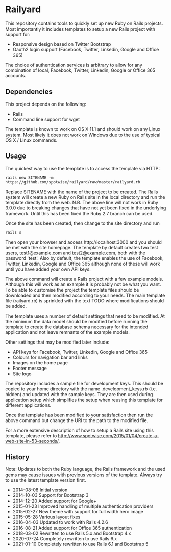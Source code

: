 # Railyard

This repository contains tools to quickly set up new Ruby on Rails projects. Most importantly it includes templates to setup a new Rails project with support for:

* Responsive design based on Twitter Bootstrap
* Oauth2 login support (Facebook, Twitter, Linkedin, Google and Office 365)

The choice of authentication services is arbitrary to allow for any combination of local, Facebook, Twitter, Linkedin, Google or Office 365 accounts.

## Dependencies

This project depends on the following:

* Rails
* Command line support for wget

The template is known to work on OS X 11.1 and should work on any Linux system. Most likely it does not work on Windows due to the use of typical OS X / Linux commands. 

## Usage

The quickest way to use the template is to access the template via HTTP:

    rails new SITENAME -m https://github.com/spotwise/railyard/raw/master/railyard.rb

Replace SITENAME with the name of the project to be created. The Rails system will create a new Ruby on Rails site in the local directory and run the template directly from the web. N.B. The above line will not work in Ruby 3.0.0 due to breaking changes that have not yet been fixed in the underlying framework. Until this has been fixed the Ruby 2.7 branch can be used.

Once the site has been created, then change to the site directory and run

    rails s

Then open your browser and access http://localhost:3000 and you should be met with the site homepage. The template by default creates two test users, test1@example.com and test2@example.com, both with the password 'test'. Also by default, the template enables the use of Facebook, Twitter, Linkedin, Google and Office 365 although none of these will work until you have added your own API keys.

The above command will create a Rails project with a few example models. Although this will work as an example it is probably not be what you want. To be able to customise the project the template files should be downloaded and then modified according to your needs. The main template file (railyard.rb) is sprinkled with the text TODO where modifications should be added.

The template uses a number of default settings that need to be modified. At the minimum the data model should be modified before running the template to create the database schema necessary for the intended application and not leave remnants of the example models. 

Other settings that may be modified later include:

* API keys for Facebook, Twitter, Linkedin, Google and Office 365
* Colours for navigation bar and links
* Images on the home page
* Footer message
* Site logo

The repository includes a sample file for development keys. This should be copied to your home directory with the name .development_keys.rb (i.e. hidden) and updated with the sample keys. They are then used during application setup which simplifies the setup when reusing this template for different applications.

Once the template has been modified to your satisfaction then run the above command but change the URI to the path to the modified file.

For a more extensive description of how to setup a Rails site using this template, please refer to http://www.spotwise.com/2015/01/04/create-a-web-site-in-53-seconds/.

## History

Note: Updates to both the Ruby language, the Rails framework and the used gems may cause issues with previous versions of the template. Always try to use the latest template version first.

* 2014-08-08 Initial version
* 2014-10-03 Support for Bootstrap 3
* 2014-12-20 Added support for Google+
* 2015-01-23 Improved handling of multiple authentication providers
* 2015-02-27 New theme with support for full width hero image
* 2015-05-28 Various layout fixes
* 2016-04-03 Updated to work with Rails 4.2.6
* 2016-08-21 Added support for Office 365 authentication
* 2018-03-02 Rewritten to use Rails 5.x and Bootstrap 4.x
* 2020-07-24 Completely rewritten to use Rails 6.x
* 2021-01-10 Completely rewritten to use Rails 6.1 and Bootstrap 5

